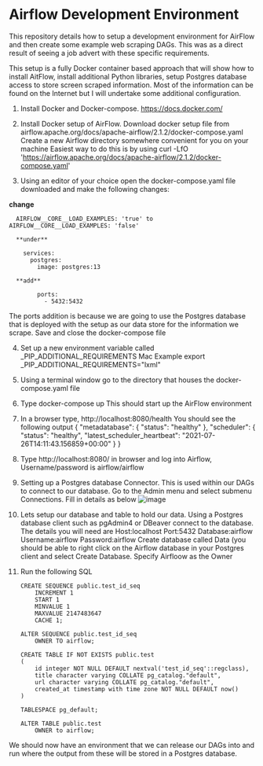 # Airflow Development Environment
This repository details how to setup a development environment for AirFlow and then create some example web scraping DAGs.  This was as a direct result of seeing a job advert with these specific requirements.

This setup is a fully Docker container based approach that will show how to install AitFlow, install additional Python libraries, setup Postgres database access to store screen scraped information. Most of the information can be found on the Internet but I will undertake some additional configuration.

1. Install Docker and Docker-compose. https://docs.docker.com/

2. Install Docker setup of AirFlow. Download docker setup file from airflow.apache.org/docs/apache-airflow/2.1.2/docker-compose.yaml
Create a new Airflow directory somewhere convenient for you on your machine
Easiest way to do this is by using curl -LfO 'https://airflow.apache.org/docs/apache-airflow/2.1.2/docker-compose.yaml'

3. Using an editor of your choice open the docker-compose.yaml file downloaded and make the following changes:

**change** 

      AIRFLOW__CORE__LOAD_EXAMPLES: 'true' to AIRFLOW__CORE__LOAD_EXAMPLES: 'false'
      
      **under** 
      
        services:
          postgres:
            image: postgres:13 
            
      **add**
      
            ports:
              - 5432:5432
    
The ports addition is because we are going to use the Postgres database that is deployed with the setup as our data store for the information we scrape.
Save and close the docker-compose file

4. Set up a new environment variable called _PIP_ADDITIONAL_REQUIREMENTS 
Mac Example
          export _PIP_ADDITIONAL_REQUIREMENTS="lxml"
          
5. Using a terminal window go to the directory that houses the docker-compose.yaml file

6. Type docker-compose up
This should start up the AirFlow environment

7. In a browser type, http://localhost:8080/health
You should see the following output
        {
            "metadatabase": {
                "status": "healthy"
            },
            "scheduler": {
                "status": "healthy",
                "latest_scheduler_heartbeat": "2021-07-26T14:11:43.156859+00:00"
            }
        }
        
 8. Type http://localhost:8080/ in browser and log into Airflow, Username/password is airflow/airflow
 9. Setting up a Postgres database Connector. This is used within our DAGs to connect to our database. Go to the Admin menu and select submenu Connections.
Fill in details as below
![image](https://user-images.githubusercontent.com/4700433/127004494-abbfc496-ba02-4506-a905-1eefa3f050f0.png)

10. Lets setup our database and table to hold our data. Using a Postgres database client such as pgAdmin4 or DBeaver connect to the database. The details you will need are Host:localhost Port:5432 Database:airflow Username:airflow Password:airflow
Create database called Data (you should be able to right click on the Airflow database in your Postgres client and select Create Database. Specify Airfloow as the Owner
11. Run the following SQL

        CREATE SEQUENCE public.test_id_seq
            INCREMENT 1
            START 1
            MINVALUE 1
            MAXVALUE 2147483647
            CACHE 1;
            
        ALTER SEQUENCE public.test_id_seq
            OWNER TO airflow;
            
        CREATE TABLE IF NOT EXISTS public.test
        (
            id integer NOT NULL DEFAULT nextval('test_id_seq'::regclass),
            title character varying COLLATE pg_catalog."default",
            url character varying COLLATE pg_catalog."default",
            created_at timestamp with time zone NOT NULL DEFAULT now()
        )

        TABLESPACE pg_default;

        ALTER TABLE public.test
            OWNER to airflow;


We should now have an environment that we can release our DAGs into and run where the output from these will be stored in a Postgres database.

          
